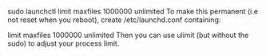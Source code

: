 sudo launchctl limit maxfiles 1000000 unlimited
To make this permanent (i.e not reset when you reboot), create /etc/launchd.conf containing:

limit maxfiles 1000000 unlimited
Then you can use ulimit (but without the sudo) to adjust your process limit.
